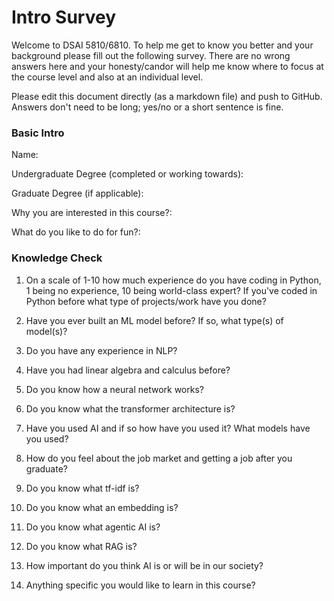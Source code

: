 # Intro Survey

Welcome to DSAI 5810/6810. To help me get to know you better and your background please fill out the following survey. 
There are no wrong answers here and your honesty/candor will 
help me know where to focus at the course level and also at an individual level.

Please edit this document directly (as a markdown file) and push to GitHub. Answers don't need to be long; yes/no or a short sentence is fine.


### Basic Intro

Name: 

Undergraduate Degree (completed or working towards):

Graduate Degree (if applicable):

Why you are interested in this course?:

What do you like to do for fun?:



### Knowledge Check

1. On a scale of 1-10 how much experience do you have coding in Python, 1 being no experience, 10 being world-class expert?
If you've coded in Python before what type of projects/work have you done?

2. Have you ever built an ML model before? If so, what type(s) of model(s)?

3. Do you have any experience in NLP?

4. Have you had linear algebra and calculus before?

5. Do you know how a neural network works?

6. Do you know what the transformer architecture is?

7. Have you used AI and if so how have you used it? What models have you used?

8. How do you feel about the job market and getting a job after you graduate?

9. Do you know what tf-idf is?

10. Do you know what an embedding is?

11. Do you know what agentic AI is?

12. Do you know what RAG is?

13. How important do you think AI is or will be in our society?

14. Anything specific you would like to learn in this course?

